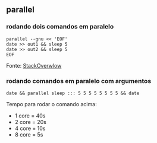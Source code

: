 ## parallel

### rodando dois comandos em paralelo

```
parallel --gnu << 'EOF'
date >> out1 && sleep 5
date >> out2 && sleep 5
EOF
```

Fonte: [StackOverwlow](https://stackoverflow.com/a/33765906)

### rodando comandos em paralelo com argumentos

```
date && parallel sleep ::: 5 5 5 5 5 5 5 5 && date
```

Tempo para rodar o comando acima:

- 1 core = 40s
- 2 core = 20s
- 4 core = 10s
- 8 core = 5s
